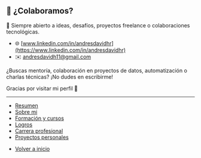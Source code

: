 ## 🤝 ¿Colaboramos?

🚀 Siempre abierto a ideas, desafíos, proyectos freelance o colaboraciones tecnológicas.

- 🌐 [www.linkedin.com/in/andresdavidhr](https://www.linkedin.com/in/andresdavidhr)
- ✉️ andresdavidh11@gmail.com

¿Buscas mentoría, colaboración en proyectos de datos, automatización o charlas técnicas? ¡No dudes en escribirme!

Gracias por visitar mi perfil 🙌

---

- [Resumen](summary.md)
- [Sobre mi](about.md)
- [Formación y cursos](training.md)
- [Logros](archivements.md)
 - [Carrera profesional](professionalCareer.md)
- [Proyectos personales](personalProjects.md)
<!-- - [Contacto](contact.md) -->

- [Volver a inicio](/README.md)